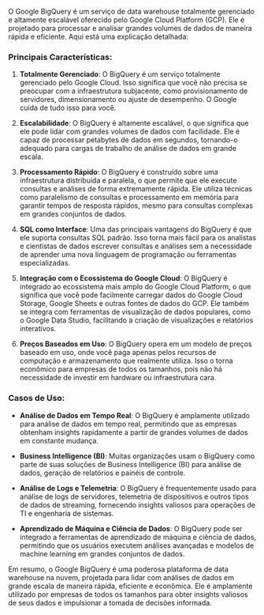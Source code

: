 O Google BigQuery é um serviço de data warehouse totalmente gerenciado e altamente escalável oferecido pelo Google Cloud Platform (GCP). Ele é projetado para processar e analisar grandes volumes de dados de maneira rápida e eficiente. Aqui está uma explicação detalhada:

### Principais Características:

1. **Totalmente Gerenciado**: O BigQuery é um serviço totalmente gerenciado pelo Google Cloud. Isso significa que você não precisa se preocupar com a infraestrutura subjacente, como provisionamento de servidores, dimensionamento ou ajuste de desempenho. O Google cuida de tudo isso para você.

2. **Escalabilidade**: O BigQuery é altamente escalável, o que significa que ele pode lidar com grandes volumes de dados com facilidade. Ele é capaz de processar petabytes de dados em segundos, tornando-o adequado para cargas de trabalho de análise de dados em grande escala.

3. **Processamento Rápido**: O BigQuery é construído sobre uma infraestrutura distribuída e paralela, o que permite que ele execute consultas e análises de forma extremamente rápida. Ele utiliza técnicas como paralelismo de consultas e processamento em memória para garantir tempos de resposta rápidos, mesmo para consultas complexas em grandes conjuntos de dados.

4. **SQL como Interface**: Uma das principais vantagens do BigQuery é que ele suporta consultas SQL padrão. Isso torna mais fácil para os analistas e cientistas de dados escrever consultas e análises sem a necessidade de aprender uma nova linguagem de programação ou ferramentas especializadas.

5. **Integração com o Ecossistema do Google Cloud**: O BigQuery é integrado ao ecossistema mais amplo do Google Cloud Platform, o que significa que você pode facilmente carregar dados do Google Cloud Storage, Google Sheets e outras fontes de dados do GCP. Ele também se integra com ferramentas de visualização de dados populares, como o Google Data Studio, facilitando a criação de visualizações e relatórios interativos.

6. **Preços Baseados em Uso**: O BigQuery opera em um modelo de preços baseado em uso, onde você paga apenas pelos recursos de computação e armazenamento que realmente utiliza. Isso o torna econômico para empresas de todos os tamanhos, pois não há necessidade de investir em hardware ou infraestrutura cara.

### Casos de Uso:

- **Análise de Dados em Tempo Real**: O BigQuery é amplamente utilizado para análise de dados em tempo real, permitindo que as empresas obtenham insights rapidamente a partir de grandes volumes de dados em constante mudança.

- **Business Intelligence (BI)**: Muitas organizações usam o BigQuery como parte de suas soluções de Business Intelligence (BI) para análise de dados, geração de relatórios e painéis de controle.

- **Análise de Logs e Telemetria**: O BigQuery é frequentemente usado para análise de logs de servidores, telemetria de dispositivos e outros tipos de dados de streaming, fornecendo insights valiosos para operações de TI e engenharia de sistemas.

- **Aprendizado de Máquina e Ciência de Dados**: O BigQuery pode ser integrado a ferramentas de aprendizado de máquina e ciência de dados, permitindo que os usuários executem análises avançadas e modelos de machine learning em grandes conjuntos de dados.

Em resumo, o Google BigQuery é uma poderosa plataforma de data warehouse na nuvem, projetada para lidar com análises de dados em grande escala de maneira rápida, eficiente e econômica. Ele é amplamente utilizado por empresas de todos os tamanhos para obter insights valiosos de seus dados e impulsionar a tomada de decisões informada.